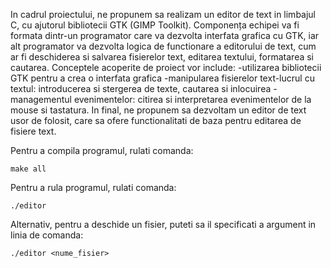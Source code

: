 In cadrul proiectului, ne propunem sa realizam un editor 
de text in limbajul C, cu ajutorul bibliotecii GTK (GIMP Toolkit).
Componența echipei va fi formata dintr-un programator 
care va dezvolta interfata grafica cu GTK, iar alt programator va 
dezvolta logica de functionare a editorului de text, cum ar fi 
deschiderea si salvarea fisierelor text, editarea textului, 
formatarea si cautarea.
Conceptele acoperite de proiect vor include:
-utilizarea bibliotecii GTK pentru a crea o interfata grafica
-manipularea fisierelor text-lucrul cu textul: introducerea 
si stergerea de texte, cautarea si inlocuirea
-managementul evenimentelor: citirea si interpretarea 
evenimentelor de la mouse si tastatura.
In final, ne propunem sa dezvoltam un editor de text usor 
de folosit, care sa ofere functionalitati de baza pentru editarea 
de fisiere text.

Pentru a compila programul, rulati comanda:

```
make all
```

Pentru a rula programul, rulati comanda:

```
./editor
```

Alternativ, pentru a deschide un fisier, puteti sa il specificati a argument in linia de comanda:

```
./editor <nume_fisier>
```
